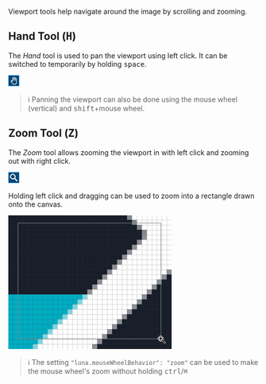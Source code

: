Viewport tools help navigate around the image by scrolling and zooming.

## Hand Tool (<kbd>H</kbd>)

The _Hand_ tool is used to pan the viewport using left click. It can be switched to temporarily by holding <kbd>space</kbd>.

![](./images/8-hand-tool.png)

> ℹ️ Panning the viewport can also be done using the mouse wheel (vertical) and <kbd>shift</kbd>+mouse wheel. 

## Zoom Tool (<kbd>Z</kbd>)

The _Zoom_ tool allows zooming the viewport in with left click and zooming out with right click.

![](./images/8-zoom-tool.png)

Holding left click and dragging can be used to zoom into a rectangle drawn onto the canvas.

![](./images/8-zoom-usage.png)

> ℹ️ The setting `"luna.mouseWheelBehavior": "zoom"` can be used to make the mouse wheel's zoom without holding <kbd>ctrl</kbd>/<kbd>⌘</kbd>
